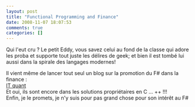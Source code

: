 ```yaml
---
layout: post
title: "Functional Programming and Finance"
date: 2008-11-07 18:07:53
comments: true
categories: []
---
```

<p>Qui l'eut cru&#160;? Le petit Eddy, vous savez celui au fond de la classe
qui adore les proba et supporte tout juste les d&#233;lires de geek; et bien il est
tomb&#233; lui aussi dans la spirale des langages modernes!</p>
<p>Il vient m&#234;me de lancer tout seul un blog sur la promotion du F# dans la
finance :<br />
<a href="http://it-quant.blogspot.com/" hreflang="en">IT quant</a><br />
Et oui, ils sont encore dans les solutions propri&#233;taires en C ... ++ !!!<br />
Enfin, je le promets, je n'y suis pour pas grand chose pour son int&#233;r&#234;t au
F#<br /></p>